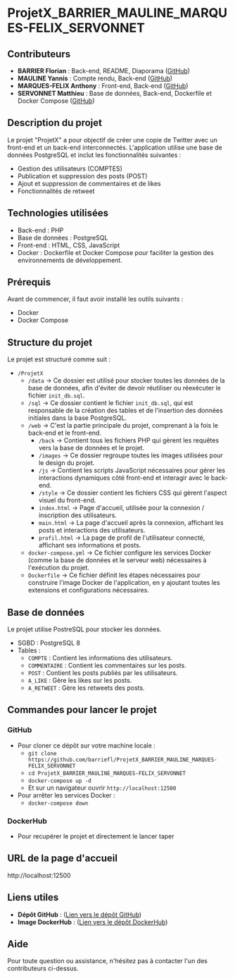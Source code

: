 # ProjetX_BARRIER_MAULINE_MARQUES-FELIX_SERVONNET


## Contributeurs
- **BARRIER Florian** : Back-end, README, Diaporama ([GitHub](https://github.com/barriefl))
- **MAULINE Yannis** : Compte rendu, Back-end ([GitHub](https://github.com/YannisUsmb))
- **MARQUES-FELIX Anthony** : Front-end, Back-end ([GitHub](https://github.com/Anthony-mf))
- **SERVONNET Matthieu** : Base de données, Back-end, Dockerfile et Docker Compose ([GitHub](https://github.com/Mat7475))


## Description du projet
Le projet "ProjetX" a pour objectif de créer une copie de Twitter avec un front-end et un back-end interconnectés.
L'application utilise une base de données PostgreSQL et inclut les fonctionnalités suivantes :
- Gestion des utilisateurs (COMPTES)
- Publication et suppression des posts (POST)
- Ajout et suppression de commentaires et de likes
- Fonctionnalités de retweet


## Technologies utilisées
- Back-end : PHP
- Base de données : PostgreSQL
- Front-end : HTML, CSS, JavaScript
- Docker : Dockerfile et Docker Compose pour faciliter la gestion des environnements de développement.


## Prérequis
Avant de commencer, il faut avoir installé les outils suivants :
- Docker
- Docker Compose


## Structure du projet
Le projet est structuré comme suit :
- `/ProjetX`
    - `/data`               -> Ce dossier est utilisé pour stocker toutes les données de la base de données, afin d'éviter de devoir réutiliser ou réexécuter le fichier `init_db.sql`. 
    - `/sql`                -> Ce dossier contient le fichier `init_db.sql`, qui est responsable de la création des tables et de l'insertion des données initiales dans la base PostgreSQL.
    - `/web`                -> C'est la partie principale du projet, comprenant à la fois le back-end et le front-end.
        - `/back`           -> Contient tous les fichiers PHP qui gèrent les requêtes vers la base de données et le projet.
        - `/images`         -> Ce dossier regroupe toutes les images utilisées pour le design du projet.
        - `/js`             -> Contient les scripts JavaScript nécessaires pour gérer les interactions dynamiques côté front-end et interagir avec le back-end.
        - `/style`          -> Ce dossier contient les fichiers CSS qui gèrent l'aspect visuel du front-end.
        - `index.html`      -> Page d'accueil, utilisée pour la connexion / inscription des utilisateurs.
        - `main.html`       -> La page d'accueil après la connexion, affichant les posts et interactions des utilisateurs.
        - `profil.html`     -> La page de profil de l'utilisateur connecté, affichant ses informations et posts.
    - `docker-compose.yml`  -> Ce fichier configure les services Docker (comme la base de données et le serveur web) nécessaires à l'exécution du projet.
    - `Dockerfile`          -> Ce fichier définit les étapes nécessaires pour construire l'image Docker de l'application, en y ajoutant toutes les extensions et configurations nécessaires.


## Base de données
Le projet utilise PostreSQL pour stocker les données.
- SGBD : PostgreSQL 8
- Tables : 
    - `COMPTE` : Contient les informations des utilisateurs.
    - `COMMENTAIRE` : Contient les commentaires sur les posts.
    - `POST` : Contient les posts publiés par les utilisateurs.
    - `A_LIKE` : Gère les likes sur les posts.
    - `A_RETWEET` : Gère les retweets des posts.


## Commandes pour lancer le projet
### GitHub
- Pour cloner ce dépôt sur votre machine locale :
    - `git clone https://github.com/barriefl/ProjetX_BARRIER_MAULINE_MARQUES-FELIX_SERVONNET`
    - `cd ProjetX_BARRIER_MAULINE_MARQUES-FELIX_SERVONNET`
    - `docker-compose up -d`
    - Et sur un navigateur ouvrir `http://localhost:12500`
- Pour arrêter les services Docker :
    - `docker-compose down`
### DockerHub
- Pour recupérer le projet et directement le lancer taper


## URL de la page d'accueil
http://localhost:12500


## Liens utiles
- **Dépôt GitHub** : ([Lien vers le dépôt GitHub](https://github.com/barriefl/ProjetX_BARRIER_MAULINE_MARQUES-FELIX_SERVONNET))
- **Image DockerHub** : ([Lien vers le dépôt DockerHub]())

## Aide
Pour toute question ou assistance, n'hésitez pas à contacter l'un des contributeurs ci-dessus.